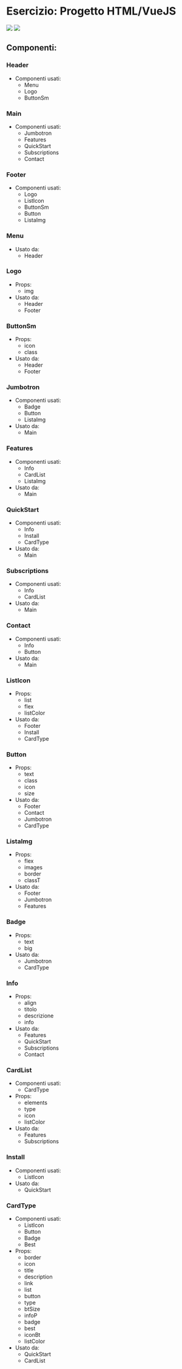 # Esercizio: Progetto HTML/VueJS

![](public/img/screen.png)
![](public/img/componenti.png)

## Componenti:

### Header
- Componenti usati:
    - Menu
    - Logo
    - ButtonSm

### Main
- Componenti usati:
    - Jumbotron
    - Features
    - QuickStart
    - Subscriptions
    - Contact

### Footer
- Componenti usati:
    - Logo
    - ListIcon
    - ButtonSm
    - Button
    - ListaImg

### Menu
- Usato da:
    - Header

### Logo
- Props:
    - img
- Usato da:
    - Header
    - Footer

### ButtonSm
- Props:
    - icon
    - class
- Usato da:
    - Header
    - Footer

### Jumbotron
- Componenti usati:
    - Badge
    - Button
    - ListaImg
- Usato da:
    - Main

### Features
- Componenti usati:
    - Info
    - CardList
    - ListaImg
- Usato da:
    - Main

### QuickStart
- Componenti usati:
    - Info
    - Install
    - CardType
- Usato da:
    - Main

### Subscriptions
- Componenti usati:
    - Info
    - CardList
- Usato da:
    - Main

### Contact
- Componenti usati:
    - Info
    - Button
- Usato da:
    - Main

### ListIcon
- Props:
    - list
    - flex
    - listColor
- Usato da:
    - Footer
    - Install
    - CardType

### Button
- Props:
    - text
    - class
    - icon
    - size
- Usato da:
    - Footer
    - Contact
    - Jumbotron
    - CardType

### ListaImg
- Props:
    - flex
    - images
    - border
    - classT
- Usato da:
    - Footer
    - Jumbotron
    - Features

### Badge
- Props:
    - text
    - big
- Usato da:
    - Jumbotron
    - CardType

### Info
- Props:
    - align
    - titolo
    - descrizione
    - info
- Usato da:
    - Features
    - QuickStart
    - Subscriptions
    - Contact

### CardList
- Componenti usati:
    - CardType
- Props:
    - elements
    - type
    - icon
    - listColor
- Usato da:
    - Features
    - Subscriptions

### Install
- Componenti usati:
    - ListIcon
- Usato da:
    - QuickStart

### CardType
- Componenti usati:
    - ListIcon
    - Button
    - Badge
    - Best
- Props:
    - border
    - icon
    - title
    - description
    - link
    - list
    - button
    - type
    - btSize
    - infoP
    - badge
    - best
    - iconBt
    - listColor
- Usato da:
    - QuickStart
    - CardList